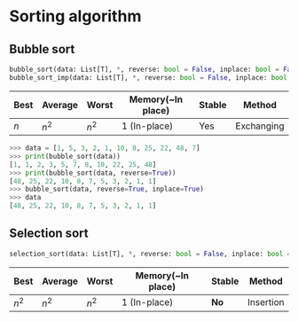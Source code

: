 # Sorting algorithm

## Bubble sort
```python
bubble_sort(data: List[T], *, reverse: bool = False, inplace: bool = False) -> List[T]
bubble_sort_imp(data: List[T], *, reverse: bool = False, inplace: bool = False) -> List[T]
```

| Best | Average | Worst | Memory(~In place) | Stable | Method     |
| ---- | ------- | ----- | ----------------- | ------ | ---------- |
| $`n`$  | $`n^2`$   | $`n^2`$ | 1 (In-place)      | Yes    | Exchanging |


```python
>>> data = [1, 5, 3, 2, 1, 10, 8, 25, 22, 48, 7]
>>> print(bubble_sort(data))
[1, 1, 2, 3, 5, 7, 8, 10, 22, 25, 48]
>>> print(bubble_sort(data, reverse=True))
[48, 25, 22, 10, 8, 7, 5, 3, 2, 1, 1]
>>> bubble_sort(data, reverse=True, inplace=True)
>>> data
[48, 25, 22, 10, 8, 7, 5, 3, 2, 1, 1]
```

## Selection sort
```python
selection_sort(data: List[T], *, reverse: bool = False, inplace: bool = False) -> List[T]
```

| Best | Average | Worst | Memory(~In place) | Stable | Method     |
| ---- | ------- | ----- | ----------------- | ------ | ---------- |
| $`n^2`$  | $`n^2`$   | $`n^2`$ | 1 (In-place)      | **No**    | Insertion |
